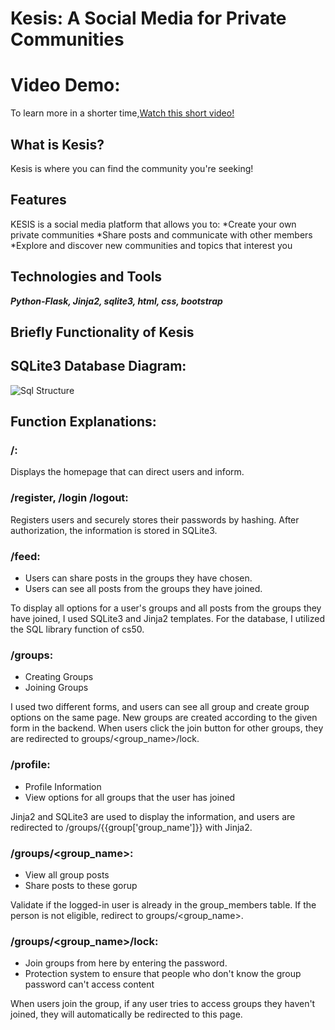 # Kesis: A Social Media for Private Communities

# Video Demo:
To learn more in a shorter time,[Watch this short video!](google.com)

## What is Kesis?

Kesis is where you can find the community you're seeking!

## Features
KESIS is a social media platform that allows you to:
*Create your own private communities
*Share posts and communicate with other members
*Explore and discover new communities and topics that interest you

## Technologies and Tools
**_Python-Flask, Jinja2, sqlite3, html, css, bootstrap_**

## Briefly Functionality of Kesis

## SQLite3 Database Diagram:
![Sql Structure](database.png)


## Function Explanations:
### /:
Displays the homepage that can direct users and inform.

### /register, /login /logout:
Registers users and securely stores their passwords by hashing. After authorization, the information is stored in SQLite3.


### /feed:
* Users can share posts in the groups they have chosen.
* Users can see all posts from the groups they have joined.

To display all options for a user's groups and all posts from the groups they have joined, I used SQLite3 and Jinja2 templates. For the database, I utilized the SQL library function of cs50.

### /groups:
* Creating Groups
* Joining Groups

I used two different forms, and users can see all group and create group options on the same page. New groups are created according to the given form in the backend. When users click the join button for other groups, they are redirected to groups/<group_name>/lock.

### /profile:
* Profile Information
* View options for all groups that the user has joined

Jinja2 and SQLite3 are used to display the information, and users are redirected to /groups/{{group['group_name']}} with Jinja2.


### /groups/<group_name>:
* View all group posts
* Share posts to these gorup

Validate if the logged-in user is already in the group_members table. If the person is not eligible, redirect to groups/<group_name>.

### /groups/<group_name>/lock:
* Join groups from here by entering the password.
* Protection system to ensure that people who don't know the group password can't access content

When users join the group, if any user tries to access groups they haven't joined, they will automatically be redirected to this page.



